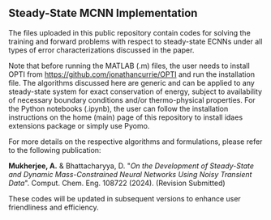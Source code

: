 ## Steady-State MCNN Implementation

The files uploaded in this public repository contain codes for solving the training and forward problems with respect to steady-state ECNNs under all types 
of error characterizations discussed in the paper. 

Note that before running the MATLAB (.m) files, the user needs to install OPTI from https://github.com/jonathancurrie/OPTI and run the installation file. The algorithms
discussed here are generic and can be applied to any steady-state system for exact conservation of energy, subject to availability of necessary boundary conditions and/or 
thermo-physical properties. For the Python notebooks (.ipynb), the user can follow the installation instructions on the home (main) page of this repository to install idaes 
extensions package or simply use Pyomo. 

For more details on the respective algorithms and formulations, please refer to the following publication:

**Mukherjee, A.** & Bhattacharyya, D. "*On the Development of Steady-State and Dynamic Mass-Constrained Neural Networks Using Noisy Transient Data*". Comput. Chem. Eng. 108722 (2024). (Revision Submitted)

These codes will be updated in subsequent versions to enhance user friendliness and efficiency. 

